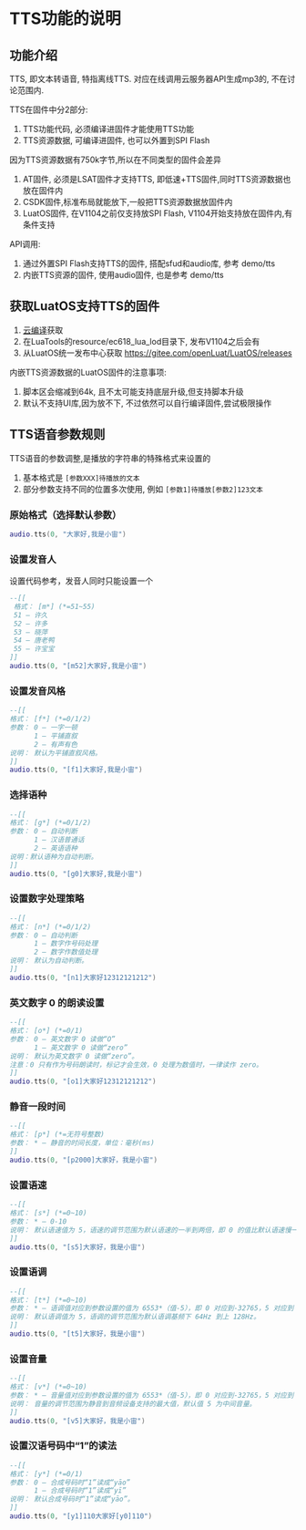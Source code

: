 # TTS功能的说明

## 功能介绍

TTS, 即文本转语音, 特指离线TTS. 对应在线调用云服务器API生成mp3的, 不在讨论范围内.

TTS在固件中分2部分:
1. TTS功能代码, 必须编译进固件才能使用TTS功能
2. TTS资源数据, 可编译进固件, 也可以外置到SPI Flash

因为TTS资源数据有750k字节,所以在不同类型的固件会差异
1. AT固件, 必须是LSAT固件才支持TTS, 即低速+TTS固件,同时TTS资源数据也放在固件内
2. CSDK固件,标准布局就能放下,一般把TTS资源数据放固件内
3. LuatOS固件, 在V1104之前仅支持放SPI Flash, V1104开始支持放在固件内,有条件支持

API调用:
1. 通过外置SPI Flash支持TTS的固件, 搭配sfud和audio库, 参考 demo/tts
2. 内嵌TTS资源的固件, 使用audio固件, 也是参考 demo/tts

## 获取LuatOS支持TTS的固件

1. [云编译](../../develop/compile/Cloud_compilation.md)获取
2. 在LuaTools的resource/ec618_lua_lod目录下, 发布V1104之后会有
3. 从LuatOS统一发布中心获取 https://gitee.com/openLuat/LuatOS/releases

内嵌TTS资源数据的LuatOS固件的注意事项:
1. 脚本区会缩减到64k, 且不太可能支持底层升级,但支持脚本升级
2. 默认不支持UI库,因为放不下, 不过依然可以自行编译固件,尝试极限操作

## TTS语音参数规则

TTS语音的参数调整,是播放的字符串的特殊格式来设置的
1. 基本格式是 `[参数XXX]待播放的文本`
2. 部分参数支持不同的位置多次使用, 例如 `[参数1]待播放[参数2]123文本`

### 原始格式（选择默认参数）

```lua
audio.tts(0, "大家好,我是小宙")
```

### 设置发音人

​设置代码参考，发音人同时只能设置一个

```lua
--[[
 格式： [m*] (*=51~55)
 51 – 许久
 52 – 许多
 53 – 晓萍
 54 – 唐老鸭
 55 – 许宝宝 
]]
audio.tts(0, "[m52]大家好,我是小宙")
```

### 设置发音风格

```lua
--[[
格式： [f*] (*=0/1/2)
参数： 0 – 一字一顿
      1 – 平铺直叙
      2 – 有声有色
说明： 默认为平铺直叙风格。
]]
audio.tts(0, "[f1]大家好,我是小宙")
```

### 选择语种

```lua
--[[
格式： [g*] (*=0/1/2)
参数： 0 – 自动判断
	  1 – 汉语普通话
	  2 – 英语语种
说明：默认语种为自动判断。
]]
audio.tts(0, "[g0]大家好,我是小宙")
```

### 设置数字处理策略

```lua
--[[
格式： [n*] (*=0/1/2)
参数： 0 – 自动判断
      1 – 数字作号码处理
      2 – 数字作数值处理
说明： 默认为自动判断。
]]
audio.tts(0, "[n1]大家好12312121212")
```

### 英文数字 0 的朗读设置


```lua
--[[
格式： [o*] (*=0/1)
参数： 0 – 英文数字 0 读做“O”
	  1 – 英文数字 0 读做“zero”
说明： 默认为英文数字 0 读做“zero”。
注意：0 只有作为号码朗读时，标记才会生效，0 处理为数值时，一律读作 zero。
]]
audio.tts(0, "[o1]大家好12312121212")
```

### 静音一段时间

```lua
--[[
格式： [p*] (*=无符号整数)
参数： * – 静音的时间长度，单位：毫秒(ms)
]]
audio.tts(0, "[p2000]大家好，我是小宙")
```

### 设置语速

```lua
--[[
格式： [s*] (*=0~10)
参数： * – 0-10
说明： 默认语速值为 5，语速的调节范围为默认语速的一半到两倍，即 0 的值比默认语速慢一半，10 的值比默认语速快一倍。
]]
audio.tts(0, "[s5]大家好，我是小宙")
```

### 设置语调

```lua
--[[
格式： [t*] (*=0~10)
参数： * – 语调值对应到参数设置的值为 6553*（值-5），即 0 对应到-32765，5 对应到 0，10 对应到+32765
说明： 默认语调值为 5，语调的调节范围为默认语调基频下 64Hz 到上 128Hz。
]]
audio.tts(0, "[t5]大家好，我是小宙")
```

### 设置音量

```lua
--[[
格式： [v*] (*=0~10)
参数： * – 音量值对应到参数设置的值为 6553*（值-5），即 0 对应到-32765，5 对应到 0，10 对应到+32765。
说明： 音量的调节范围为静音到音频设备支持的最大值，默认值 5 为中间音量。
]]
audio.tts(0, "[v5]大家好，我是小宙")
```

### 设置汉语号码中“1”的读法

```lua
--[[
格式： [y*] (*=0/1)
参数： 0 – 合成号码时“1”读成“yāo”
      1 – 合成号码时“1”读成“yī”
说明： 默认合成号码时“1”读成“yāo”。
]]
audio.tts(0, "[y1]110大家好[y0]110")
```
